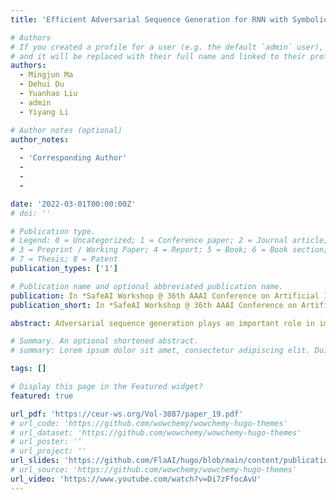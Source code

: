 ```yaml
---
title: 'Efficient Adversarial Sequence Generation for RNN with Symbolic Weighted Finite Automata'

# Authors
# If you created a profile for a user (e.g. the default `admin` user), write the username (folder name) here
# and it will be replaced with their full name and linked to their profile.
authors:
  - Mingjun Ma
  - Dehui Du
  - Yuanhao Liu
  - admin
  - Yiyang Li

# Author notes (optional)
author_notes:
  - 
  - 'Corresponding Author'
  - 
  - 
  - 

date: '2022-03-01T00:00:00Z'
# doi: ''

# Publication type.
# Legend: 0 = Uncategorized; 1 = Conference paper; 2 = Journal article;
# 3 = Preprint / Working Paper; 4 = Report; 5 = Book; 6 = Book section;
# 7 = Thesis; 8 = Patent
publication_types: ['1']

# Publication name and optional abbreviated publication name.
publication: In *SafeAI Workshop @ 36th AAAI Conference on Artificial Intelligence (AAAI'22)*.
publication_short: In *SafeAI Workshop @ 36th AAAI Conference on Artificial Intelligence (AAAI'22)*. **Best Paper Award Nomination**

abstract: Adversarial sequence generation plays an important role in improving the robustness of Recurrent Neural Networks (RNNs). However, there is still a lack of effective methods for RNN adversarial sequence generation. Due to the particular cyclic structure of RNN, the efficiency of adversarial attacks still need to be improved, and their perturbation is uncontrolled. To deal with these problems, we propose an efficient adversarial sequence generation approach for RNN with Symbolic Weighted Finite Automata (SWFA). The novelty is that RNN is extracted to SWFA with the symbolic extracting algorithm based on Fast k-DCP. The symbolic adversarial sequence can be generated in the symbolic space. It reduces the complexity of perturbation to improve the efficiency of adversarial sequence generation. More importantly, our approach keeps perturbation as much as possible within the human-invisible range. The feasibility of the approach is demonstrated with some autonomous driving datasets and several UCR time-series datasets. Experimental results show that our approach outperforms the state-of-art attack methods with almost 112.92% improvement and 1.44 times speedup in a human-invisible perturbation.

# Summary. An optional shortened abstract.
# summary: Lorem ipsum dolor sit amet, consectetur adipiscing elit. Duis posuere tellus ac convallis placerat. Proin tincidunt magna sed ex sollicitudin condimentum.

tags: []

# Display this page in the Featured widget?
featured: true

url_pdf: 'https://ceur-ws.org/Vol-3087/paper_19.pdf'
# url_code: 'https://github.com/wowchemy/wowchemy-hugo-themes'
# url_dataset: 'https://github.com/wowchemy/wowchemy-hugo-themes'
# url_poster: ''
# url_project: ''
url_slides: 'https://github.com/FlaAI/hugo/blob/main/content/publication/RNNWFA/RNNWFA_Slide.pdf'
# url_source: 'https://github.com/wowchemy/wowchemy-hugo-themes'
url_video: 'https://www.youtube.com/watch?v=Di7zFfocAvU'
---
```


